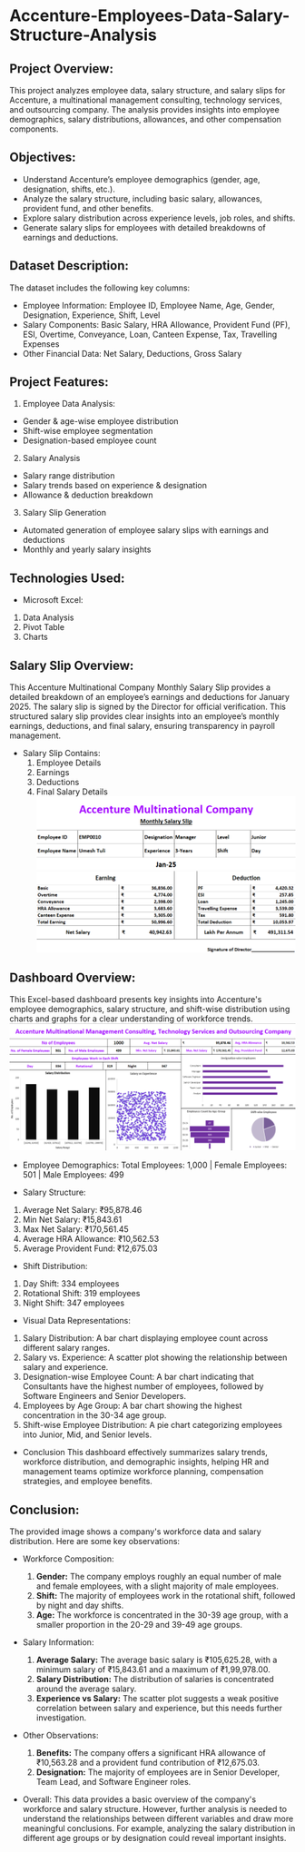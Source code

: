 # Accenture-Employees-Data-Salary-Structure-Analysis

## Project Overview:
This project analyzes employee data, salary structure, and salary slips for Accenture, a multinational management consulting, technology services, and outsourcing company. The analysis provides insights into employee demographics, salary distributions, allowances, and other compensation components.

## Objectives:
- Understand Accenture’s employee demographics (gender, age, designation, shifts, etc.).
- Analyze the salary structure, including basic salary, allowances, provident fund, and other benefits.
- Explore salary distribution across experience levels, job roles, and shifts.
- Generate salary slips for employees with detailed breakdowns of earnings and deductions.

## Dataset Description:
The dataset includes the following key columns:
- Employee Information: Employee ID, Employee Name, Age, Gender, Designation, Experience, Shift, Level
- Salary Components: Basic Salary, HRA Allowance, Provident Fund (PF), ESI, Overtime, Conveyance, Loan, Canteen Expense, Tax, Travelling Expenses
- Other Financial Data: Net Salary, Deductions, Gross Salary

## Project Features:
1. Employee Data Analysis:
- Gender & age-wise employee distribution
- Shift-wise employee segmentation
- Designation-based employee count
2. Salary Analysis
- Salary range distribution
- Salary trends based on experience & designation
- Allowance & deduction breakdown
3. Salary Slip Generation
- Automated generation of employee salary slips with earnings and deductions
- Monthly and yearly salary insights

## Technologies Used:
- Microsoft Excel:
1. Data Analysis
2. Pivot Table
3. Charts

## Salary Slip Overview:
This Accenture Multinational Company Monthly Salary Slip provides a detailed breakdown of an employee’s earnings and deductions for January 2025. The salary slip is signed by the Director for official verification. This structured salary slip provides clear insights into an employee’s monthly earnings, deductions, and final salary, ensuring transparency in payroll management. 
- Salary Slip Contains:
  1. Employee Details
  2. Earnings
  3. Deductions
  4. Final Salary Details
 ![](https://github.com/Shubhamsg1611/Accenture-Employees-Data-Salary-Structure-Analysis/blob/main/Salary%20Slip.png)

## Dashboard Overview:
This Excel-based dashboard presents key insights into Accenture's employee demographics, salary structure, and shift-wise distribution using charts and graphs for a clear understanding of workforce trends.
![](https://github.com/Shubhamsg1611/Accenture-Employees-Data-Salary-Structure-Analysis/blob/main/Dashboard.png)
- Employee Demographics:
Total Employees: 1,000 | Female Employees: 501 | Male Employees: 499

- Salary Structure:
1. Average Net Salary: ₹95,878.46
2. Min Net Salary: ₹15,843.61
3. Max Net Salary: ₹170,561.45
4. Average HRA Allowance: ₹10,562.53
5. Average Provident Fund: ₹12,675.03

- Shift Distribution:
1. Day Shift: 334 employees
2. Rotational Shift: 319 employees
3. Night Shift: 347 employees

- Visual Data Representations:
1. Salary Distribution: A bar chart displaying employee count across different salary ranges.
2. Salary vs. Experience: A scatter plot showing the relationship between salary and experience.
3. Designation-wise Employee Count: A bar chart indicating that Consultants have the highest number of employees, followed by Software Engineers and Senior Developers.
4. Employees by Age Group: A bar chart showing the highest concentration in the 30-34 age group.
5. Shift-wise Employee Distribution: A pie chart categorizing employees into Junior, Mid, and Senior levels.

- Conclusion
This dashboard effectively summarizes salary trends, workforce distribution, and demographic insights, helping HR and management teams optimize workforce planning, compensation strategies, and employee benefits.

## Conclusion:
The provided image shows a company's workforce data and salary distribution. Here are some key observations:
- Workforce Composition:
  1. **Gender:** The company employs roughly an equal number of male and female employees, with a slight majority of male employees.
  2. **Shift:** The majority of employees work in the rotational shift, followed by night and day shifts.
  3. **Age:** The workforce is concentrated in the 30-39 age group, with a smaller proportion in the 20-29 and 39-49 age groups.

- Salary Information:
  1. **Average Salary:** The average basic salary is ₹105,625.28, with a minimum salary of ₹15,843.61 and a maximum of ₹1,99,978.00.
  2. **Salary Distribution:** The distribution of salaries is concentrated around the average salary.
  3. **Experience vs Salary:** The scatter plot suggests a weak positive correlation between salary and experience, but this needs further investigation.

- Other Observations:
  1. **Benefits:** The company offers a significant HRA allowance of ₹10,563.28 and a provident fund contribution of ₹12,675.03.
  2. **Designation:** The majority of employees are in Senior Developer, Team Lead, and Software Engineer roles.
 
- Overall:
This data provides a basic overview of the company's workforce and salary structure. However, further analysis is needed to understand the relationships between different variables and draw more meaningful conclusions. For example, analyzing the salary distribution in different age groups or by designation could reveal important insights.
